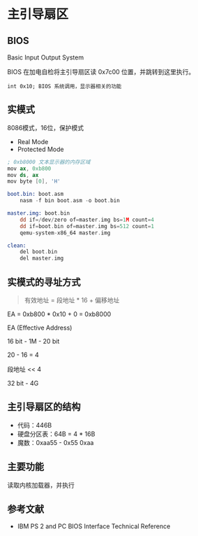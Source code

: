 # 主引导扇区

## BIOS

Basic Input Output System

BIOS 在加电自检将主引导扇区读 0x7c00 位置，并跳转到这里执行。

    int 0x10; BIOS 系统调用，显示器相关的功能

## 实模式

8086模式，16位，保护模式

- Real Mode
- Protected Mode

```s
; 0xb8000 文本显示器的内存区域
mov ax, 0xb800
mov ds, ax
mov byte [0], 'H'
```

```nasm
boot.bin: boot.asm
	nasm -f bin boot.asm -o boot.bin

master.img: boot.bin
	dd if=/dev/zero of=master.img bs=1M count=4
	dd if=boot.bin of=master.img bs=512 count=1
	qemu-system-x86_64 master.img

clean:
	del boot.bin
	del master.img
```
## 实模式的寻址方式

> 有效地址 = 段地址 * 16 + 偏移地址

EA = 0xb800 * 0x10 + 0 = 0xb8000

EA (Effective Address)

16 bit - 1M - 20 bit

20 - 16 = 4

段地址 << 4

32 bit - 4G

## 主引导扇区的结构

- 代码：446B
- 硬盘分区表：64B = 4 * 16B
- 魔数：0xaa55 - 0x55 0xaa

## 主要功能

读取内核加载器，并执行

## 参考文献

- IBM PS 2 and PC BIOS Interface Technical Reference

